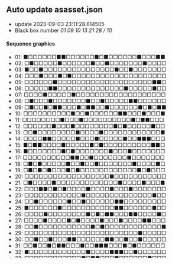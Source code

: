 ## Auto update asasset.json

* update 2023-09-03 23:11:28.614505
* Black box number _01 09 10 13 21 28 / 10_
#### Sequence graphics

* 01: ■□□□□□□■■□□□□□□■□■□□□□□□■□□□■■
* 02: □■□□□□□■□□□□□□■□□■□□□□□□□■□□□□
* 03: ■□□■□□□□□□□□□□□□□□□■□□■□□□□□□□
* 04: □□□■□□□■□■□□□□□□□□□□□□□□□□□□□□
* 05: □□□□□□■□□□□□□□□□□□□□□□□□□□□■■□
* 06: □□□□□■■□□□□□□□□□□□□□□■□□□□□■□□
* 07: □□□□■□□□□□■□□□□□□□□□□□□□□□□□□□
* 08: □■□□□■□□□□□□□■□□■□□□□□■■□□□□□□
* 09: □■□□■□■■□□□■□■■□□■□□□□□□■□■□■■
* 10: □□□□□□□□□□■□□■□□□□□□■■□□□■□□□■
* 11: □□□□□□□□■□□□■□□□□□□□□□□■□■■□□□
* 12: □□□□□□■□□□■□□□□□□□□■□■□□□□□■□□
* 13: □□■□□□□□□□□■□□□□■□□□□□□□□□□□□■
* 14: □□□□■■□□□□□■□□□■□□□□□■□□■■■□□□
* 15: ■□■■□□□□■□□□□□■□■□□□□□□□□□□■■□
* 16: ■□□□□□□□■□■□□□□□□□■□□□■□□□□□□□
* 17: □□□□□□□□□□■■□□■□□□□□□□■□□□□□□□
* 18: □■□■□□□□□■□□■□□■□□□□□□□■□□□□■□
* 19: □■□■□■□□□■□■□□□□□□□□□□□□■□■□□□
* 20: □□□□□□□□□□□□□□□□□□■□□□□□□□□□□□
* 21: □■□□□□■□□□□□□□□□□□□□■□□□□■□□□■
* 22: □□□■■□■□■□□□□■□□□□■□□□■□□□□□□□
* 23: □□□□□□□□□□□□■□□□□□□□□□□□□□□■□□
* 24: □□■□□□□□□■□□■□□□□□□■■□□□□□□□□□
* 25: ■□□□□□□■□□□□□□□□□□□■■□□□□□□■□□
* 26: □□□□■□□□□□□□□■□■□■■□□□■■□□□□■□
* 27: □□□□■□□□□■□■□□□□■□□□■□□□□■■□□□
* 28: □□■□□□□□□□□□□□■□■□□□□□□□□□□□□■
* 29: □□□□□□□□□□□□□□□□□□□□□□□□■□□□□□
* 30: □□■□□■□□□■■□□□□□□■■□□■□□■□□□□□
* 31: □□■□□■□■■□□□■□□■■■□□□■□■□□□□□□
* 32: ■□□□□□□□□□□□□■□□□□■■■□□■□□□□□□
* 33: □□□□□□□□□□□□■□■■□□□■□□□□□□■□□□
## Creativity list

- [x] 07 13 19 21 26 27 + 14
- [x] 07 16 18 21 24 27 + 09
- [x] 07 13 17 18 24 27 + 03
- [x] 07 13 18 20 24 27 + 13
- [x] 07 14 16 21 25 27 + 08
***
- [x] 07 16 18 20 25 27 + 10
- [x] 07 15 16 22 25 27 + 03
- [x] 07 17 19 20 24 27 + 03
- [x] 07 13 15 17 21 27 + 13
- [x] 07 13 17 20 21 27 + 08
***
- [x] 07 16 19 22 24 27 + 16
- [x] 07 13 15 20 25 27 + 05
- [x] 07 13 17 20 21 27 + 03
- [x] 07 13 19 24 25 27 + 13
- [x] 07 17 18 20 25 27 + 06
***
- [x] 07 14 17 23 24 27 + 14
- [x] 07 13 19 23 24 27 + 14
- [x] 07 17 19 21 22 27 + 05
- [x] 07 17 21 23 25 27 + 08
- [x] 07 16 20 23 24 27 + 08
***
- [x] 07 13 16 20 22 27 + 09
- [x] 07 14 20 24 25 27 + 14
- [x] 07 13 17 23 25 27 + 08
- [x] 07 13 19 20 24 27 + 03
- [x] 07 13 16 22 23 27 + 08
